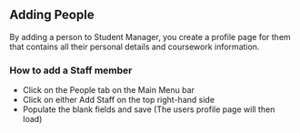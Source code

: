 
## **Adding People**

By adding a person to Student Manager, you create a profile page for them that contains all their personal details and coursework information. 

### **How to add a Staff member**
-	Click on the People tab on the Main Menu bar
-	Click on either Add Staff on the top right-hand side
-	Populate the blank fields and save
(The users profile page will then load)
